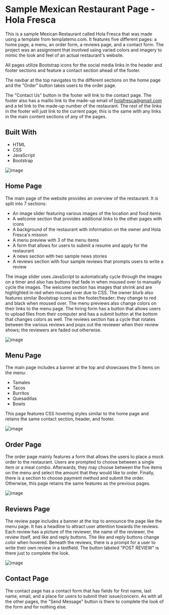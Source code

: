 # Sample Mexican Restaurant Page - Hola Fresca
This is a sample Mexican Restaurant called Hola Fresca that was made using a template from templatemo.com. It features five different pages: a home page, a menu, an order form, a reviews page, and a contact form. The project was an assignment that involved using varied colors and imagery to mimic the look and feel of an actual restaurant's website.

All pages utilize Bootstrap icons for the social media links in the header and footer sections and feature a contact section ahead of the footer. 

The navbar at the top navigates to the different sections on the home page and the "Order" button takes users to the order page.

The "Contact Us" button in the footer will link to the contact page. The footer also has a mailto link to the made-up email of holafresca@gmail.com and a tel link to the made-up number of the restaurant. The rest of the links in the footer will just link to the current page; this is the same with any links in the main content sections of any of the pages.

## Built With 
  * HTML 
  * CSS 
  * JavaScript 
  * Bootstrap

![image](https://user-images.githubusercontent.com/131314453/234129663-63d8ad89-a29c-49cd-aae3-2ac10f802ae0.png)

## Home Page 
The main page of the website provides an overview of the restaurant. It is split into 7 sections: 
  * An image slider featuring various images of the location and food items
  * A welcome section that provides additional links to the other pages with icons
  * A background of the restaurant with information on the owner and Hola Fresca's mission
  * A menu preview with 3 of the menu items
  * A form that allows for users to submit a resume and apply for the restaurant
  * A news section with two sample news stories
  * A reviews section with four sample reviews that prompts users to write a review

The image slider uses JavaScript to automatically cycle through the images on a timer and also has buttons that fade in when moused over to manually cycle the images. The welcome section has images that shrink and are highlighted in red when moused over due to CSS. The owner blurb also features similar Bootstrap icons as the footer/header; they change to red and black when moused over. The menu previews also change colors on their links to the menu page. The hiring form has a button that allows users to upload files from their computer and has a submit button at the bottom that changes colors as well. The reviews section has a cycle that rotates between the various reviews and pops out the reviewer when their review shows; the reviewers are faded out otherwise. 

![image](https://user-images.githubusercontent.com/131314453/234131001-201334cd-32b8-4414-ac3b-89782cfb487c.png)

## Menu Page 
The main page includes a banner at the top and showcases the 5 items on the menu: 
  * Tamales 
  * Tacos 
  * Burritos 
  * Quesadillas 
  * Bowls
  
This page features CSS hovering styles similar to the home page and retains the same contact section, header, and footer.

![image](https://user-images.githubusercontent.com/131314453/234131105-4527a993-96ed-40c9-90e4-9d0665b48d17.png)

## Order Page 
The order page mainly features a form that allows the users to place a mock order to the restaurant. Users are prompted to choose between a single item or a meal combo. Afterwards, they may choose between the five items on the menu and select the amount that they would like to order. Finally, there is a section to choose payment method and submit the order. Otherwise, this page retains the same features as the previous pages.

![image](https://user-images.githubusercontent.com/131314453/234131231-76ec3e3f-a716-41dc-96e3-44f22d41b93b.png)

## Reviews Page
The review page includes a banner at the top to announce the page like the menu page. It has a headline to attract user attention towards the reviews. Each review has a picture of the reviewer, the name of the reviewer, the review itself, and like and reply buttons. The like and reply buttons change color when hovered. Beneath the reviews, there is a prompt for a user to write their own review in a textfield. The button labeled "POST REVIEW" is there just to complete the look. 

![image](https://user-images.githubusercontent.com/131314453/234131348-a0707aec-3360-44c8-8502-69e2e3ceedaf.png)

## Contact Page 
The contact page has a contact form that has fields for first name, last name, email, and a place for users to submit their issue/concern. As with all the other pages, the "Send Message" button is there to complete the look of the form and for nothing else.
  
